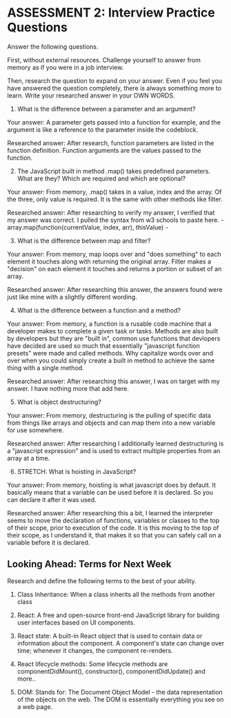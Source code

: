 # ASSESSMENT 2: Interview Practice Questions

Answer the following questions.

First, without external resources. Challenge yourself to answer from memory as if you were in a job interview.

Then, research the question to expand on your answer. Even if you feel you have answered the question completely, there is always something more to learn. Write your researched answer in your OWN WORDS.

1. What is the difference between a parameter and an argument?

  Your answer: A parameter gets passed into a function for example, and the argument is like a reference to the parameter inside the codeblock.

  Researched answer: After research, function parameters are listed in the function definition. Function arguments are the values passed to the function.



2. The JavaScript built in method .map() takes predefined parameters. What are they? Which are required and which are optional?

  Your answer: From memory, .map() takes in a value, index and the array. Of the three, only value is required. It is the same with other methods like filter.

  Researched answer: After researching to verify my answer, I verified that my answer was correct. I pulled the syntax from w3 schools to paste here. - array.map(function(currentValue, index, arr), thisValue) -



3. What is the difference between map and filter?

  Your answer: From memory, map loops over and "does something" to each element it touches along with returning the original array. Filter makes a "decision" on each element it touches and returns a portion or subset of an array.

  Researched answer: After researching this answer, the answers found were just like mine with a slightly different wording.



4. What is the difference between a function and a method?

  Your answer: From memory, a function is a rusable code machine that a developer makes to complete a given task or tasks. Methods are also built by developers but they are "built in", common use functions that devlopers have decided are used so much that essentially "javascript function presets" were made and called methods. Why capitalize words over and over when you could simply create a built in method to achieve the same thing with a single method.

  Researched answer: After researching this answer, I was on target with my answer. I have nothing more that add here.



5. What is object destructuring?

  Your answer: From memory, destructuring is the pulling of specific data from things like arrays and objects and can map them into a new variable for use somewhere.

  Researched answer: After researching I additionally learned destructuring is a "javascript expression" and is used to extract multiple properties from an array​ at a time.



6. STRETCH: What is hoisting in JavaScript?

  Your answer: From memory, hoisting is what javascript does by default. It basically means that a variable can be used before it is declared. So you can declare it after it was used.

  Researched answer: After researching this a bit, I learned the interpreter seems to move the declaration of functions, variables or classes to the top of their scope, prior to execution of the code. It is this moving to the top of their scope, as I understand it, that makes it so that you can safely call on a variable before it is declared.



## Looking Ahead: Terms for Next Week

Research and define the following terms to the best of your ability.

1. Class Inheritance: When a class inherits all the methods from another class

2. React: A free and open-source front-end JavaScript library for building user interfaces based on UI components.

3. React state: A built-in React object that is used to contain data or information about the component. A component's 
   state can change over time; whenever it changes, the component re-renders.

4. React lifecycle methods: Some lifecycle methods are componentDidMount(), constructor(), componentDidUpdate() and more..

5. DOM: Stands for: The Document Object Model - the data representation of the objects on the web. The DOM is essentially everything you see on a web page.
